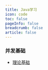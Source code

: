 ```yaml
---
title: Java学习
icon: code
toc: false
pageInfo: false
breadcrumb: false
article: false
---
```

### 并发基础
- [理论基础](/docs/Java并发-理论基础.md)